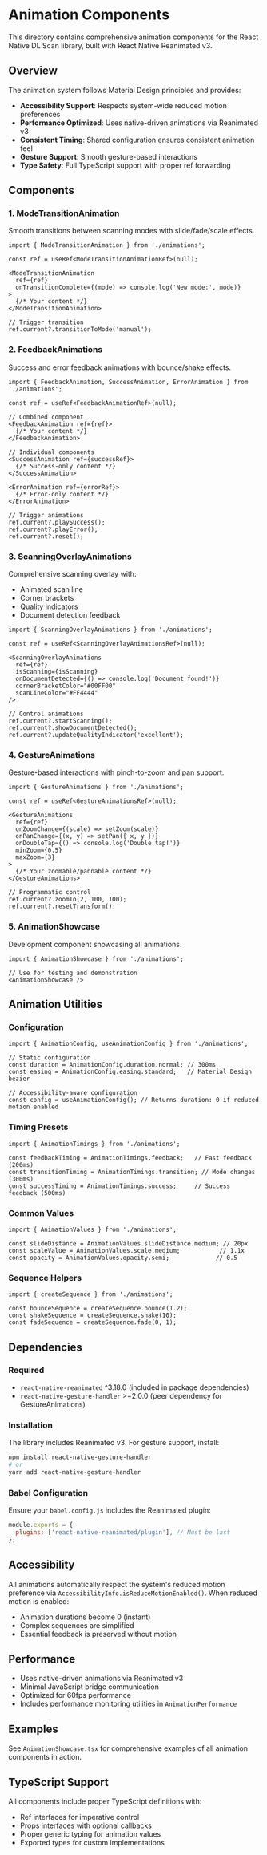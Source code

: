 # Animation Components

This directory contains comprehensive animation components for the React Native DL Scan library, built with React Native Reanimated v3.

## Overview

The animation system follows Material Design principles and provides:

- **Accessibility Support**: Respects system-wide reduced motion preferences
- **Performance Optimized**: Uses native-driven animations via Reanimated v3
- **Consistent Timing**: Shared configuration ensures consistent animation feel
- **Gesture Support**: Smooth gesture-based interactions
- **Type Safety**: Full TypeScript support with proper ref forwarding

## Components

### 1. ModeTransitionAnimation
Smooth transitions between scanning modes with slide/fade/scale effects.

```tsx
import { ModeTransitionAnimation } from './animations';

const ref = useRef<ModeTransitionAnimationRef>(null);

<ModeTransitionAnimation 
  ref={ref}
  onTransitionComplete={(mode) => console.log('New mode:', mode)}
>
  {/* Your content */}
</ModeTransitionAnimation>

// Trigger transition
ref.current?.transitionToMode('manual');
```

### 2. FeedbackAnimations
Success and error feedback animations with bounce/shake effects.

```tsx
import { FeedbackAnimation, SuccessAnimation, ErrorAnimation } from './animations';

const ref = useRef<FeedbackAnimationRef>(null);

// Combined component
<FeedbackAnimation ref={ref}>
  {/* Your content */}
</FeedbackAnimation>

// Individual components
<SuccessAnimation ref={successRef}>
  {/* Success-only content */}
</SuccessAnimation>

<ErrorAnimation ref={errorRef}>
  {/* Error-only content */}
</ErrorAnimation>

// Trigger animations
ref.current?.playSuccess();
ref.current?.playError();
ref.current?.reset();
```

### 3. ScanningOverlayAnimations
Comprehensive scanning overlay with:
- Animated scan line
- Corner brackets
- Quality indicators
- Document detection feedback

```tsx
import { ScanningOverlayAnimations } from './animations';

const ref = useRef<ScanningOverlayAnimationsRef>(null);

<ScanningOverlayAnimations
  ref={ref}
  isScanning={isScanning}
  onDocumentDetected={() => console.log('Document found!')}
  cornerBracketColor="#00FF00"
  scanLineColor="#FF4444"
/>

// Control animations
ref.current?.startScanning();
ref.current?.showDocumentDetected();
ref.current?.updateQualityIndicator('excellent');
```

### 4. GestureAnimations
Gesture-based interactions with pinch-to-zoom and pan support.

```tsx
import { GestureAnimations } from './animations';

const ref = useRef<GestureAnimationsRef>(null);

<GestureAnimations
  ref={ref}
  onZoomChange={(scale) => setZoom(scale)}
  onPanChange={(x, y) => setPan({ x, y })}
  onDoubleTap={() => console.log('Double tap!')}
  minZoom={0.5}
  maxZoom={3}
>
  {/* Your zoomable/pannable content */}
</GestureAnimations>

// Programmatic control
ref.current?.zoomTo(2, 100, 100);
ref.current?.resetTransform();
```

### 5. AnimationShowcase
Development component showcasing all animations.

```tsx
import { AnimationShowcase } from './animations';

// Use for testing and demonstration
<AnimationShowcase />
```

## Animation Utilities

### Configuration
```tsx
import { AnimationConfig, useAnimationConfig } from './animations';

// Static configuration
const duration = AnimationConfig.duration.normal; // 300ms
const easing = AnimationConfig.easing.standard;   // Material Design bezier

// Accessibility-aware configuration
const config = useAnimationConfig(); // Returns duration: 0 if reduced motion enabled
```

### Timing Presets
```tsx
import { AnimationTimings } from './animations';

const feedbackTiming = AnimationTimings.feedback;   // Fast feedback (200ms)
const transitionTiming = AnimationTimings.transition; // Mode changes (300ms)
const successTiming = AnimationTimings.success;     // Success feedback (500ms)
```

### Common Values
```tsx
import { AnimationValues } from './animations';

const slideDistance = AnimationValues.slideDistance.medium; // 20px
const scaleValue = AnimationValues.scale.medium;           // 1.1x
const opacity = AnimationValues.opacity.semi;             // 0.5
```

### Sequence Helpers
```tsx
import { createSequence } from './animations';

const bounceSequence = createSequence.bounce(1.2);
const shakeSequence = createSequence.shake(10);
const fadeSequence = createSequence.fade(0, 1);
```

## Dependencies

### Required
- `react-native-reanimated` ^3.18.0 (included in package dependencies)
- `react-native-gesture-handler` >=2.0.0 (peer dependency for GestureAnimations)

### Installation
The library includes Reanimated v3. For gesture support, install:

```bash
npm install react-native-gesture-handler
# or
yarn add react-native-gesture-handler
```

### Babel Configuration
Ensure your `babel.config.js` includes the Reanimated plugin:

```javascript
module.exports = {
  plugins: ['react-native-reanimated/plugin'], // Must be last
};
```

## Accessibility

All animations automatically respect the system's reduced motion preference via `AccessibilityInfo.isReduceMotionEnabled()`. When reduced motion is enabled:

- Animation durations become 0 (instant)
- Complex sequences are simplified
- Essential feedback is preserved without motion

## Performance

- Uses native-driven animations via Reanimated v3
- Minimal JavaScript bridge communication
- Optimized for 60fps performance
- Includes performance monitoring utilities in `AnimationPerformance`

## Examples

See `AnimationShowcase.tsx` for comprehensive examples of all animation components in action.

## TypeScript Support

All components include proper TypeScript definitions with:
- Ref interfaces for imperative control
- Props interfaces with optional callbacks
- Proper generic typing for animation values
- Exported types for custom implementations